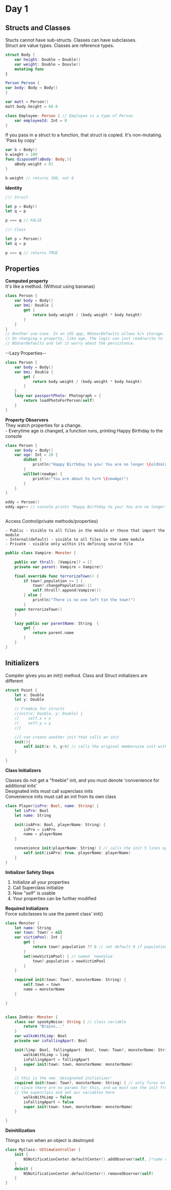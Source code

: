 # Day 1

## Structs and Classes

Stucts cannot have sub-structs. Classes can have subclasses.  
Struct are value types. Classes are reference types.  

```swift
struct Body {
    var height: Double = Double()
    var weight: Double = Douvle()
    mutating func
}

Person Person {
var body: Body = Body()
}

var matt = Person()
matt.body.height = 60.0

class Employee: Person { // Employee is a type of Person
    var employeeId: Int = 0
}
```

If you pass in a struct to a function, that struct is copied. It's non-mutating.  
'Pass by copy'  

```swift
var b = Body()
b.wieght = 100
func disposeOf(aBody: Body,){
    aBody.weight = 0]
}

b.weight // returns 100, not 0

```


__Identity__  

```swift
/// Struct

let p = Body()
let q = p

p === q // FALSE

/// Class

let p = Person()
let q = p

p === q // returns TRUE
```

## Properties

__Computed property__  
It's like a method. (Without using bananas)

```swift
class Person {
    var body = Body()
    var bmi: Double {
        get {
            return body.weight / (body.weight * body.height)
        }
    }
}
// Another use-case. In an iOS app, NSUserDefaults allows k/v storage.
// On changing a property, like age, the logic can just read/write to
// NSUserDefaults and let it worry about the persistance.
```

--Lazy Properties--  

```swift
class Person {
    var body = Body()
    var bmi: Double {
        get {
            return body.weight / (body.weight * body.height)
        }
    }
    lazy var passportPhoto: Photograph = {
        return loadPhotoForPerson(self)
    }
}
```

__Property Observers__  
They watch properties for a change.  
    - Everytime age is changed, a function runs, printing Happy Birthday to the console

```swift
class Person {
    var body = Body()
    var age: Int = 20 {
        didSet {
            println("Happy Birthday to you! You are no longer \(oldValue)") //oldValue is a freebie
        }
        willSet(newAge) {
            println("You are about to turn \(newAge)")
        }
    }
}

eddy = Person()
eddy.age++ // console prints "Happy Birthday to you! You are no longer 20"



```

Access Control(private methods/properties)  

    - Public - Visible to all files in the module or those that import the module  
    - Internal(default) - visible to all files in the same module  
    - Private - visible only within its defining source file  

```swift
public class Vampire: Monster {

    public var thrall: [Vampire]? = []
    private var parent: Vampire = Vampire()

    final override func terrorizeTown() {
        if town?.population >= 1 {
            town?.changePopulation(-1)
            self.thrall?.append(Vampire())
        } else {
            println("There is no one left tin the town!")
        }
    super.terrorizeTown()
    }

    lazy public var parentName: String  {
        get {
            return parent.name
        }
    }
}
```


## Initializers

Compiler gives you an init() method. Class and Struct initializers are different

```swift
struct Point {
    let x: Double
    let y: Double

    // Freebie for structs
    //init(x: Double, y: Double) {
    //    self.x = x
    //    self.y = y
    //}

    //I can create another init that calls an init
    init(){
        self.init(x: 0, y:0) // calls the original memberwise init with default values
    }

}
```

__Class Initializers__  

Classes do not get a "freebie" init, and you must denote 'convenience for additional inits'  
Designated inits must call superclass inits  
Convenience inits must call an init from its own class  

```swift
class Player(isPro: Bool, name: String) {
    let isPro: Bool
    let name: String

    init(isAPro: Bool, playerName: String) {
        isPro = isAPro
        name = playerName
    }

    convenience init(playerName: String) { // calls the init 5 lines up; gets run if I only pass in a name when trying to init a Player
        self.init(isAPro: true, playerName: playerName)
    }
}
```

__Initializer Safety Steps__  

1. Initialize all your properties
2. Call Superclass initialize
3. Now "self" is usable
4. Your properties can be further modified

__Required Initializers__   
Force subclasses to use the parent class' init()

```swift
class Monster {
    let name: String
    var town: Town? = nil
    var victimPool: Int {
        get {
            return town?.population ?? 0 // set default 0 if population == nil
        }
        set(newVictimPool) { // named `newValue`
            town?.population = newVictimPool
        }
    }

    required init(town: Town?, monsterName: String) {
        self.town = town
        name = monsterName
    }

}


class Zombie: Monster {
    class var spookyNoise: String { // class variable
        return "Brains..."
    }
    var walksWithLimp: Bool
    private var isFallingApart: Bool

    init(limp: Bool, fallingApart: Bool, town: Town?, monsterName: String) {
        walksWithLimp = limp
        isFallingApart = fallingApart
        super.init(town: town, monsterName: monsterName)
    }

    // this is the new 'designated initializer'
    required init(town: Town?, monsterName: String) { // only fires on first init, not through delegation
    // since there are no params for this, and we must use the init from 
    // the superclass and set our variables here
        walksWithLimp = false 
        isFallingApart = false
        super.init(town: town, monsterName: monsterName)
    }

}
```

__Deinitilization__  

Things to run when an object is destroyed

```swift
class MyClass: UIViewController {
    init {
        NSNotificationCenter.defaultCenter().addObserver(self, /*some code*/)
    }
    deinit {
        NSNotificationCenter.defaultCenter().removeObserver(self)
    }
}
```            
